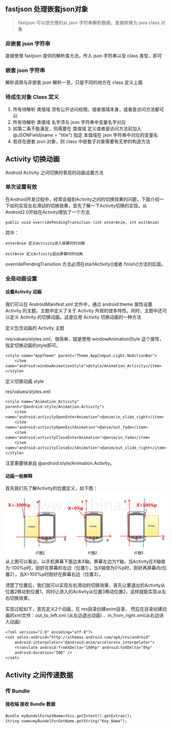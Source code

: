## fastjson 处理嵌套json对象
>fastjson 可以很方便的从 json 字符串解析数据，直接转换为 java class 对象  


### 非嵌套 json 字符串
直接使用 fastjson 提供的解析类方法，传入 json 字符串以及 class 类型，即可

### 嵌套 json 字符串
解析调用与非嵌套 json 解析一至，只是不同的地方在 class 定义上面

### 待成生对象 Class 定义
1. 所有待解析 类值域 须有公开访问权限。或者值域本身，或者是访问方法都可以
2. 所有待解析 类值域 名字须与 json 字符串中变量名字对应
3. 如第二条不能满足，则需要在 类值域 定义或者是访问方法前加入   @JSONField(name = "title")   指定 本值域在 json 字符串中对应的变量名
4. 若存在嵌套 json 对象，则 class 中嵌套子对象需要有无参的构造方法




## Activity 切换动画
Android Activity 之间切换时表现的动画设置方法

### 单次设置有效
在Android开发过程中，经常会碰到Activity之间的切换效果的问题，下面介绍一下如何实现左右滑动的切换效果，首先了解一下Activity切换的实现，从Android2.0开始在Activity增加了一个方法

    public void overridePendingTransition (int enterAnim, int exitAnim)

其中：

    enterAnim 定义Activity进入屏幕时的动画

    exitAnim 定义Activity退出屏幕时的动画

overridePendingTransition 方法必须在startActivity()或者 finish()方法的后面。


### 全局动画设置
#### 设置Activity 动画
我们可以在 AndroidManifest.xml 文件中，通过 android:theme 属性设置 Activity 的主题。主题中定义了关于 Activity 外观的很多特性。同时，主题中还可以定义 Activity 的切换动画。这是应用 Activity 切换动画的一种方法

定义包含动画的 Activity 主题

res/values/styles.xml，很简单，就是使用 windowAnimationStyle 这个属性，指定切换动画的style即可。

    <style name="AppTheme" parent="Theme.AppCompat.Light.NoActionBar">
        <item name="android:windowAnimationStyle">@style/Animation_Activity</item>
    </style>

定义切换动画 style

res/values/styles.xml

    <style name="Animation_Activity" parent="@android:style/Animation.Activity">
        <item name="android:activityOpenEnterAnimation">@anim/in_slide_right</item>
        <item name="android:activityOpenExitAnimation">@anim/out_fade</item>
        <item name="android:activityCloseEnterAnimation">@anim/in_fade</item>
        <item name="android:activityCloseExitAnimation">@anim/out_slide_right</item>
    </style>

注意需要继承自 @android:style/Animation.Activity。


#### 动画一些解释
首先我们先了解Activity的位置定义，如下图：
![animation](./mk_res/animation.png)  
从上图可以看出，以手机屏幕下面边未X轴，屏幕左边为Y轴，当Activity在X轴值为-100%p时，刚好在屏幕的左边（位置1），当X轴值为0%p时，刚好再屏幕内(位置2），当X=100%p时刚好在屏幕右边（位置3）。

清楚了位置后，我们就可以实现左右滑动的切换效果，首先让要退出的Activity从位置2移动到位置1，同时让进入的Activity从位置3移动位置2，这样就能实现从左右切换效果。

实现过程如下，首先定义2个动画，在 res目录创建anim目录， 然后在目录创建动画的xml文件：out_to_left.xml (从左边退出动画) 、in_from_right.xml(从右边进入动画)  

    <?xml version="1.0" encoding="utf-8"?>
    <set xmlns:android="http://schemas.android.com/apk/res/android"  
        android:interpolator="@android:anim/accelerate_interpolator">
        <translate android:fromXDelta="100%p" android:toXDelta="0%p"
        android:duration="500" />
    </set>




## Activity 之间传递数据
### 传 Bundle
#### 接收端 接收 Bundle 数据
    Bundle myBundelForGetName=this.getIntent().getExtras(); 
    String name=myBundelForGetName.getString("Key_Name"); 